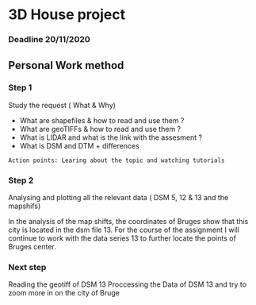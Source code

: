# 3D House project 
### Deadline 20/11/2020


## Personal Work method

### Step 1

  Study the request ( What & Why)
   - What are shapefiles & how to read and use them ?
   - What are geoTIFFs & how to read and use them ?
   - What is LIDAR and what is the link with the assesment ?
   - What is DSM and DTM + differences

	Action points: Learing about the topic and watching tutorials

### Step 2 
 Analysing and plotting all the relevant data ( DSM 5, 12 & 13 and the mapshifs)

In  the analysis of the map shifts, the coordinates of Bruges show that this city is located in the
 dsm file 13. For the course of the assignment I will continue to work with the data series 13 to further locate the points of Bruges center.


 ### Next step

 Reading the geotiff of DSM 13 
 Proccessing the Data of DSM 13 and try to zoom more in on the city of Bruge 
 